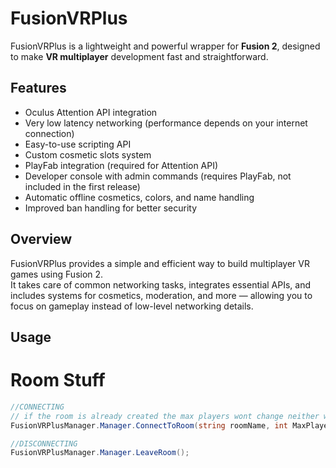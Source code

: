 # FusionVRPlus

FusionVRPlus is a lightweight and powerful wrapper for **Fusion 2**, designed to make **VR multiplayer** development fast and straightforward.

## Features

- Oculus Attention API integration  
- Very low latency networking (performance depends on your internet connection)  
- Easy-to-use scripting API  
- Custom cosmetic slots system  
- PlayFab integration (required for Attention API)  
- Developer console with admin commands (requires PlayFab, not included in the first release)  
- Automatic offline cosmetics, colors, and name handling  
- Improved ban handling for better security

## Overview

FusionVRPlus provides a simple and efficient way to build multiplayer VR games using Fusion 2.  
It takes care of common networking tasks, integrates essential APIs, and includes systems for cosmetics, moderation, and more — allowing you to focus on gameplay instead of low-level networking details.

## Usage

# Room Stuff

```cs
//CONNECTING 
// if the room is already created the max players wont change neither will the PrivateRoom bool
FusionVRPlusManager.Manager.ConnectToRoom(string roomName, int MaxPlayers, bool PrivateRoom);
```

```cs
//DISCONNECTING
FusionVRPlusManager.Manager.LeaveRoom();
```

